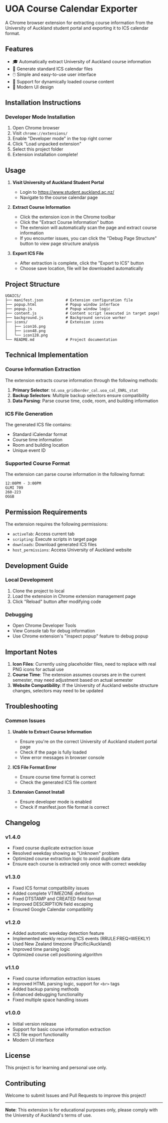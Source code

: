 # UOA Course Calendar Exporter

A Chrome browser extension for extracting course information from the University of Auckland student portal and exporting it to ICS calendar format.

## Features

- 🎓 Automatically extract University of Auckland course information
- 📅 Generate standard ICS calendar files
- 🖱️ Simple and easy-to-use user interface
- 🔄 Support for dynamically loaded course content
- 📱 Modern UI design

## Installation Instructions

### Developer Mode Installation

1. Open Chrome browser
2. Visit `chrome://extensions/`
3. Enable "Developer mode" in the top right corner
4. Click "Load unpacked extension"
5. Select this project folder
6. Extension installation complete!

## Usage

1. **Visit University of Auckland Student Portal**
   - Login to https://www.student.auckland.ac.nz/
   - Navigate to the course calendar page

2. **Extract Course Information**
   - Click the extension icon in the Chrome toolbar
   - Click the "Extract Course Information" button
   - The extension will automatically scan the page and extract course information
   - If you encounter issues, you can click the "Debug Page Structure" button to view page structure analysis

3. **Export ICS File**
   - After extraction is complete, click the "Export to ICS" button
   - Choose save location, file will be downloaded automatically

## Project Structure

```
UOAICS/
├── manifest.json          # Extension configuration file
├── popup.html             # Popup window interface
├── popup.js               # Popup window logic
├── content.js             # Content script (executed in target page)
├── background.js          # Background service worker
├── icons/                 # Extension icons
│   ├── icon16.png
│   ├── icon48.png
│   └── icon128.png
└── README.md              # Project documentation
```

## Technical Implementation

### Course Information Extraction

The extension extracts course information through the following methods:

1. **Primary Selector**: `td.uoa_gridborder_cal.uoa_cal_ENRL_stat`
2. **Backup Selectors**: Multiple backup selectors ensure compatibility
3. **Data Parsing**: Parse course time, code, room, and building information

### ICS File Generation

The generated ICS file contains:
- Standard iCalendar format
- Course time information
- Room and building location
- Unique event ID

### Supported Course Format

The extension can parse course information in the following format:
```
12:00PM - 3:00PM
GLMI 709
260-223
OGGB
```

## Permission Requirements

The extension requires the following permissions:
- `activeTab`: Access current tab
- `scripting`: Execute scripts in target page
- `downloads`: Download generated ICS files
- `host_permissions`: Access University of Auckland website

## Development Guide

### Local Development

1. Clone the project to local
2. Load the extension in Chrome extension management page
3. Click "Reload" button after modifying code

### Debugging

- Open Chrome Developer Tools
- View Console tab for debug information
- Use Chrome extension's "Inspect popup" feature to debug popup

## Important Notes

1. **Icon Files**: Currently using placeholder files, need to replace with real PNG icons for actual use
2. **Course Time**: The extension assumes courses are in the current semester, may need adjustment based on actual semester
3. **Website Compatibility**: If the University of Auckland website structure changes, selectors may need to be updated

## Troubleshooting

### Common Issues

1. **Unable to Extract Course Information**
   - Ensure you're on the correct University of Auckland student portal page
   - Check if the page is fully loaded
   - View error messages in browser console

2. **ICS File Format Error**
   - Ensure course time format is correct
   - Check the generated ICS file content

3. **Extension Cannot Install**
   - Ensure developer mode is enabled
   - Check if manifest.json file format is correct

## Changelog

### v1.4.0
- Fixed course duplicate extraction issue
- Resolved weekday showing as "Unknown" problem
- Optimized course extraction logic to avoid duplicate data
- Ensure each course is extracted only once with correct weekday

### v1.3.0
- Fixed ICS format compatibility issues
- Added complete VTIMEZONE definition
- Fixed DTSTAMP and CREATED field format
- Improved DESCRIPTION field escaping
- Ensured Google Calendar compatibility

### v1.2.0
- Added automatic weekday detection feature
- Implemented weekly recurring ICS events (RRULE:FREQ=WEEKLY)
- Used New Zealand timezone (Pacific/Auckland)
- Improved time parsing logic
- Optimized course cell positioning algorithm

### v1.1.0
- Fixed course information extraction issues
- Improved HTML parsing logic, support for `<br>` tags
- Added backup parsing methods
- Enhanced debugging functionality
- Fixed multiple space handling issues

### v1.0.0
- Initial version release
- Support for basic course information extraction
- ICS file export functionality
- Modern UI interface

## License

This project is for learning and personal use only.

## Contributing

Welcome to submit Issues and Pull Requests to improve this project!

---

**Note**: This extension is for educational purposes only, please comply with the University of Auckland's terms of use. 